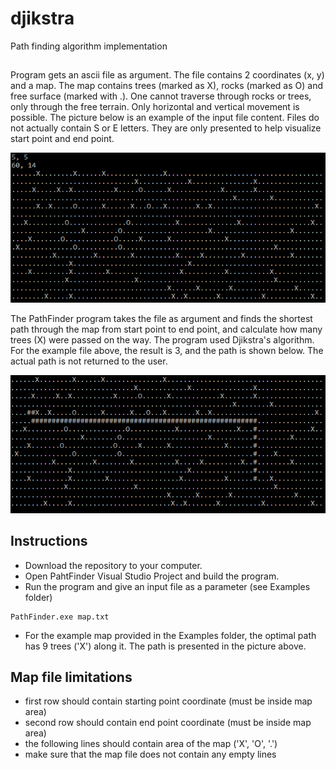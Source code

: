 # djikstra
Path finding algorithm implementation

##
Program gets an ascii file as argument. The file contains 2 coordinates (x, y) and a map. The map contains trees (marked as X), rocks (marked as O) and free surface (marked with .). One cannot traverse through rocks or trees, only through the free terrain. Only horizontal and vertical movement is possible. The picture below is an example of the input file content. Files do not actually contain S or E letters. They are only presented to help visualize start point and end point.

![Input file content](Images/file.PNG)

The PathFinder program takes the file as argument and finds the shortest path through the map from start point to end point, and calculate how many trees (X) were passed on the way. The program used Djikstra's algorithm. For the example file above, the result is 3, and the path is shown below. The actual path is not returned to the user.

![Solution path](Images/path.PNG)

## Instructions
* Download the repository to your computer.
* Open PahtFinder Visual Studio Project and build the program.
* Run the program and give an input file as a parameter (see Examples folder)

```
PathFinder.exe map.txt
```

* For the example map provided in the Examples folder, the optimal path has 9 trees ('X') along it. The path is presented in the picture above. 


## Map file limitations
* first row should contain starting point coordinate (must be inside map area)
* second row should contain end point coordinate (must be inside map area)
* the following lines should contain area of the map ('X', 'O', '.')
* make sure that the map file does not contain any empty lines
